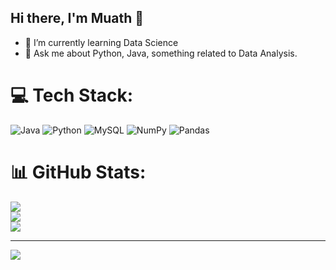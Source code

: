 ## Hi there, I'm Muath 👋


- 🌱 I’m currently learning Data Science 
- 💬 Ask me about Python, Java, something related to Data Analysis.


# 💻 Tech Stack:
![Java](https://img.shields.io/badge/java-%23ED8B00.svg?style=for-the-badge&logo=openjdk&logoColor=white) ![Python](https://img.shields.io/badge/python-3670A0?style=for-the-badge&logo=python&logoColor=ffdd54) ![MySQL](https://img.shields.io/badge/mysql-4479A1.svg?style=for-the-badge&logo=mysql&logoColor=white) ![NumPy](https://img.shields.io/badge/numpy-%23013243.svg?style=for-the-badge&logo=numpy&logoColor=white) ![Pandas](https://img.shields.io/badge/pandas-%23150458.svg?style=for-the-badge&logo=pandas&logoColor=white)
# 📊 GitHub Stats:
![](https://github-readme-stats.vercel.app/api?username=muaath990&theme=merko&hide_border=false&include_all_commits=false&count_private=false)<br/>
![](https://nirzak-streak-stats.vercel.app/?user=muaath990&theme=merko&hide_border=false)<br/>
![](https://github-readme-stats.vercel.app/api/top-langs/?username=muaath990&theme=merko&hide_border=false&include_all_commits=false&count_private=false&layout=compact)

---
[![](https://visitcount.itsvg.in/api?id=muaath990&icon=0&color=0)](https://visitcount.itsvg.in)

<!-- Proudly created with GPRM ( https://gprm.itsvg.in ) -->
